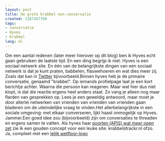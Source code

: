 ```yaml
---
layout: post
title: De grote krabbel non-conversatie
created: 1187167760
tags:
- conversatie
- Hyves
- Krabbel
lang: nl
---
```

Om een aantal redenen (later meer hierover op dit blog) ben ik Hyves echt gaan gebruiken de laatste tijd. En een ding begrijp ik niet. Hyves is een sociaal netwerk site. En één van de belangrijkste dingen van een sociaal netwerk is dat je kunt praten, babbelen, flauwehoeren en wat dies meer zij. Zoals dat kan in [Twitter](http://twitter.com/berkes) bjivoorbeeld.Binnen hyves heb je de primaire conversatie, genaamd "krabbel". Op iemands profielpage laat je een kort berichtje achter. Waarna die persoon kan reageren. Maar wat hier dus niet klopt, is dat die reactie ergens heel anders staat. Zo vang je alleen nog maar flarden van gesprekken op. Lees je een geweldig antwoord, maar moet je door allerlei netwerken van vrienden van vrienden van vrienden gaan bladeren om de uiteindelijke vraag te vinden.Het allerbelangrijkste in een sociale omgeving: met elkaar converseren, lijkt haast onmogelijk op Hyves. Jammer.Een goed idee zou (bijvoorbeeld) zijn om conversaties te threaden en ergens samen te vatten. Als hyves haar [poorten (APIS) wat meer open zet](http://www.ditisberry.nl/archief/wat-er-mis-is-met-hyves/) zie ik een gouden concept voor een leuke site: krabbelstrackr.nl ofzo. Ja, compleet met een [lelijk wetfloor-logo](http://zoomz.nl/)
